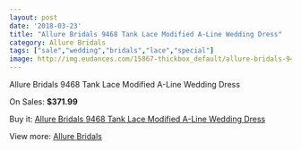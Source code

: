 ```yaml
---
layout: post
date: '2018-03-23'
title: "Allure Bridals 9468 Tank Lace Modified A-Line Wedding Dress"
category: Allure Bridals
tags: ["sale","wedding","bridals","lace","special"]
image: http://img.eudances.com/15867-thickbox_default/allure-bridals-9468-tank-lace-modified-a-line-wedding-dress.jpg
---
```

Allure Bridals 9468 Tank Lace Modified A-Line Wedding Dress

On Sales: **$371.99**
<a href="https://www.eudances.com/en/allure-bridals/4674-allure-bridals-9468-tank-lace-modified-a-line-wedding-dress.html"><amp-img layout="responsive" width="600" height="600" src="//img.eudances.com/15867-thickbox_default/allure-bridals-9468-tank-lace-modified-a-line-wedding-dress.jpg" alt="Allure Bridals 9468 Tank Lace Modified A-Line Wedding Dress 0" /></a>
<a href="https://www.eudances.com/en/allure-bridals/4674-allure-bridals-9468-tank-lace-modified-a-line-wedding-dress.html"><amp-img layout="responsive" width="600" height="600" src="//img.eudances.com/15869-thickbox_default/allure-bridals-9468-tank-lace-modified-a-line-wedding-dress.jpg" alt="Allure Bridals 9468 Tank Lace Modified A-Line Wedding Dress 1" /></a>
<a href="https://www.eudances.com/en/allure-bridals/4674-allure-bridals-9468-tank-lace-modified-a-line-wedding-dress.html"><amp-img layout="responsive" width="600" height="600" src="//img.eudances.com/15868-thickbox_default/allure-bridals-9468-tank-lace-modified-a-line-wedding-dress.jpg" alt="Allure Bridals 9468 Tank Lace Modified A-Line Wedding Dress 2" /></a>

Buy it: [Allure Bridals 9468 Tank Lace Modified A-Line Wedding Dress](https://www.eudances.com/en/allure-bridals/4674-allure-bridals-9468-tank-lace-modified-a-line-wedding-dress.html "Allure Bridals 9468 Tank Lace Modified A-Line Wedding Dress")

View more: [Allure Bridals](https://www.eudances.com/en/2-allure-bridals "Allure Bridals")